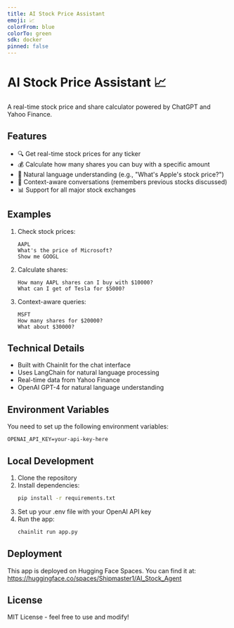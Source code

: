 ```yaml
---
title: AI Stock Price Assistant
emoji: 📈
colorFrom: blue
colorTo: green
sdk: docker
pinned: false
---
```


# AI Stock Price Assistant 📈

A real-time stock price and share calculator powered by ChatGPT and Yahoo Finance.

## Features

- 🔍 Get real-time stock prices for any ticker
- 💰 Calculate how many shares you can buy with a specific amount
- 💬 Natural language understanding (e.g., "What's Apple's stock price?")
- 🧠 Context-aware conversations (remembers previous stocks discussed)
- 📊 Support for all major stock exchanges

## Examples

1. Check stock prices:
   ```
   AAPL
   What's the price of Microsoft?
   Show me GOOGL
   ```

2. Calculate shares:
   ```
   How many AAPL shares can I buy with $10000?
   What can I get of Tesla for $5000?
   ```

3. Context-aware queries:
   ```
   MSFT
   How many shares for $20000?
   What about $30000?
   ```

## Technical Details

- Built with Chainlit for the chat interface
- Uses LangChain for natural language processing
- Real-time data from Yahoo Finance
- OpenAI GPT-4 for natural language understanding

## Environment Variables

You need to set up the following environment variables:
```
OPENAI_API_KEY=your-api-key-here
```

## Local Development

1. Clone the repository
2. Install dependencies:
   ```bash
   pip install -r requirements.txt
   ```
3. Set up your .env file with your OpenAI API key
4. Run the app:
   ```bash
   chainlit run app.py
   ```

## Deployment

This app is deployed on Hugging Face Spaces. You can find it at:
https://huggingface.co/spaces/Shipmaster1/AI_Stock_Agent

## License

MIT License - feel free to use and modify! 